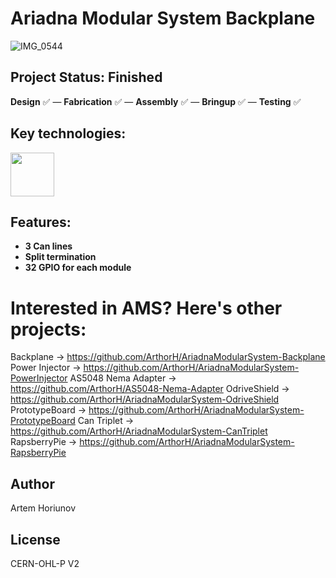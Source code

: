 # Ariadna Modular System Backplane
![IMG_0544](https://github.com/user-attachments/assets/28a86a41-45a0-46c3-a877-61f891d24307)
## Project Status: **Finished**  
**Design** ✅ — **Fabrication** ✅ — **Assembly** ✅ — **Bringup** ✅ — **Testing** ✅  
## Key technologies:
<img align="center" height="70" src="https://github.com/user-attachments/assets/b9e7a733-c604-4bd4-b8ea-bd48c80eab4d">&nbsp;&nbsp;&nbsp;&nbsp;
## Features:
- **3 Can lines**
- **Split termination**
- **32 GPIO for each module**

# Interested in AMS? Here's other projects:
Backplane -> https://github.com/ArthorH/AriadnaModularSystem-Backplane
Power Injector -> https://github.com/ArthorH/AriadnaModularSystem-PowerInjector
AS5048 Nema Adapter -> https://github.com/ArthorH/AS5048-Nema-Adapter
OdriveShield -> https://github.com/ArthorH/AriadnaModularSystem-OdriveShield
PrototypeBoard -> https://github.com/ArthorH/AriadnaModularSystem-PrototypeBoard
Can Triplet -> https://github.com/ArthorH/AriadnaModularSystem-CanTriplet
RapsberryPie -> https://github.com/ArthorH/AriadnaModularSystem-RapsberryPie

## Author
Artem Horiunov
## License
CERN-OHL-P V2
